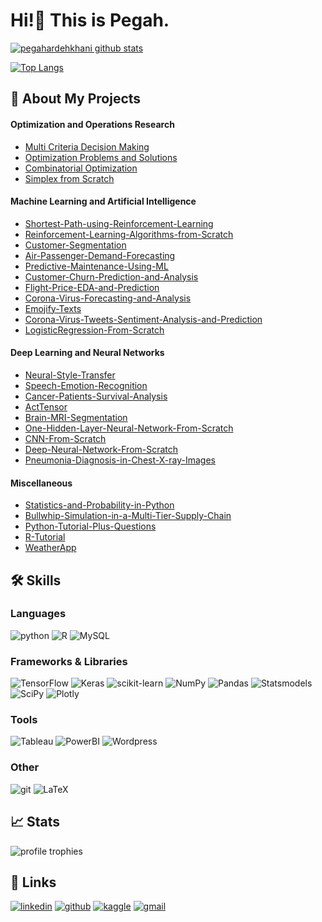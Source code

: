 # Hi!👋 This is Pegah.

[![pegahardehkhani github stats](https://github-readme-stats.vercel.app/api?username=Pegah-Ardehkhani&theme=github_dark&show-icons=true&hide=prs,issues,contribs&ring_color=#9ba832)](https://github.com/Pegah-Ardehkhani)

[![Top Langs](https://github-readme-stats.vercel.app/api/top-langs/?username=Pegah-Ardehkhani&layout=compact&langs_count=10&theme=github_dark)](https://github.com/Pegah-Ardehkhani)


## 📝 About My Projects

#### Optimization and Operations Research

- [Multi Criteria Decision Making](https://github.com/Pegah-Ardehkhani/Multi-Criteria-Decision-Making)
- [Optimization Problems and Solutions](https://github.com/Pegah-Ardehkhani/Optimization-Problems-and-Solutions)
- [Combinatorial Optimization](https://github.com/Pegah-Ardehkhani/Combinatorial-Optimization)
- [Simplex from Scratch](https://github.com/Pegah-Ardehkhani/Simplex-from-Scratch)

#### Machine Learning and Artificial Intelligence

- [Shortest-Path-using-Reinforcement-Learning](https://github.com/Pegah-Ardehkhani/Shortest-Path-using-Reinforcement-Learning)
- [Reinforcement-Learning-Algorithms-from-Scratch](https://github.com/Pegah-Ardehkhani/Reinforcement-Learning-Algorithms-from-Scratch)
- [Customer-Segmentation](https://github.com/Pegah-Ardehkhani/Customer-Segmentation)
- [Air-Passenger-Demand-Forecasting](https://github.com/Pegah-Ardehkhani/Air-Passenger-Demand-Forecasting)
- [Predictive-Maintenance-Using-ML](https://github.com/Pegah-Ardehkhani/Predictive-Maintenance-Using-ML)
- [Customer-Churn-Prediction-and-Analysis](https://github.com/Pegah-Ardehkhani/Customer-Churn-Prediction-and-Analysis)
- [Flight-Price-EDA-and-Prediction](https://github.com/Pegah-Ardehkhani/Flight-Price-EDA-and-Prediction)
- [Corona-Virus-Forecasting-and-Analysis](https://github.com/Pegah-Ardehkhani/Corona-Virus-Forecasting-and-Analysis)
- [Emojify-Texts](https://github.com/Pegah-Ardehkhani/Emojify-Texts)
- [Corona-Virus-Tweets-Sentiment-Analysis-and-Prediction](https://github.com/Pegah-Ardehkhani/Corona-Virus-Tweets-Sentiment-Analysis-and-Prediction)
- [LogisticRegression-From-Scratch](https://github.com/Pegah-Ardehkhani/LogisticRegression-From-Scratch)

#### Deep Learning and Neural Networks

- [Neural-Style-Transfer](https://github.com/Pegah-Ardehkhani/Neural-Style-Transfer)
- [Speech-Emotion-Recognition](https://github.com/Pegah-Ardehkhani/Speech-Emotion-Recognition)
- [Cancer-Patients-Survival-Analysis](https://github.com/Pegah-Ardehkhani/Cancer-Patients-Survival-Analysis)
- [ActTensor](https://github.com/pouyaardehkhani/ActTensor)
- [Brain-MRI-Segmentation](https://github.com/Pegah-Ardehkhani/Brain-MRI-Segmentation)
- [One-Hidden-Layer-Neural-Network-From-Scratch](https://github.com/Pegah-Ardehkhani/One-Hidden-Layer-Neural-Network-From-Scratch)
- [CNN-From-Scratch](https://github.com/Pegah-Ardehkhani/CNN-From-Scratch)
- [Deep-Neural-Network-From-Scratch](https://github.com/Pegah-Ardehkhani/Deep-Neural-Network-From-Scratch)
- [Pneumonia-Diagnosis-in-Chest-X-ray-Images](https://github.com/Pegah-Ardehkhani/Pneumonia-Diagnosis-in-Chest-X-ray-Images)

#### Miscellaneous

- [Statistics-and-Probability-in-Python](https://github.com/Pegah-Ardehkhani/Statistics-and-Probability-in-Python)
- [Bullwhip-Simulation-in-a-Multi-Tier-Supply-Chain](https://github.com/Pegah-Ardehkhani/Bullwhip-Simulation-in-a-Multi-Tier-Supply-Chain)
- [Python-Tutorial-Plus-Questions](https://github.com/Pegah-Ardehkhani/Python-Tutorial-Plus-Questions)
- [R-Tutorial](https://github.com/Pegah-Ardehkhani/R-Tutorial)
- [WeatherApp](https://github.com/Pegah-Ardehkhani/WeatherApp)

## 🛠️ Skills

### Languages

![python](https://img.shields.io/badge/Python-14354C?style=for-the-badge&logo=python&logoColor=white)
![R](https://img.shields.io/badge/R-276DC3?style=for-the-badge&logo=r&logoColor=white)
![MySQL](https://img.shields.io/badge/MySQL-00000F?style=for-the-badge&logo=mysql&logoColor=white)


### Frameworks & Libraries
![TensorFlow](https://img.shields.io/badge/TensorFlow-%23FF6F00.svg?style=for-the-badge&logo=TensorFlow&logoColor=white)
![Keras](https://img.shields.io/badge/Keras-%23D00000.svg?style=for-the-badge&logo=Keras&logoColor=white)
![scikit-learn](https://img.shields.io/badge/scikit--learn-%23F7931E.svg?style=for-the-badge&logo=scikit-learn&logoColor=white)
![NumPy](https://img.shields.io/badge/numpy-%23013243.svg?style=for-the-badge&logo=numpy&logoColor=white)
![Pandas](https://img.shields.io/badge/pandas-%23150458.svg?style=for-the-badge&logo=pandas&logoColor=white)
![Statsmodels](https://img.shields.io/badge/Statsmodels-2E5BBF?style=for-the-badge&logo=Statsmodels&logoColor=white)
![SciPy](https://img.shields.io/badge/SciPy-%230C55A5.svg?style=for-the-badge&logo=scipy&logoColor=%white)
![Plotly](https://img.shields.io/badge/Plotly-%233F4F75.svg?style=for-the-badge&logo=plotly&logoColor=white)

### Tools
![Tableau](https://img.shields.io/badge/Tableau-00ADD8?style=for-the-badge&logo=Tableau&logoColor=white)
![PowerBI](https://img.shields.io/badge/PowerBI-F2C811?style=for-the-badge&logo=Power%20BI&logoColor=white)
![Wordpress](https://img.shields.io/badge/Wordpress-21759B?style=for-the-badge&logo=wordpress&logoColor=white)


### Other
![git](https://img.shields.io/badge/Git-DC322F?style=for-the-badge&logo=Git&logoColor=white)
![LaTeX](https://img.shields.io/badge/LaTeX-218604?style=for-the-badge&logo=LaTeX&logoColor=white)

## 📈 Stats
<img src="https://github-profile-trophy.vercel.app/?username=Pegah-Ardehkhani&row=1&column=6&margin-h=8&theme=darkhub&count_private=true&margin-w=15&no-frame=true&title=Stars,Repositories,Followers,Commits,Experience" alt="profile trophies" />

## 🔗 Links
[![linkedin](https://img.shields.io/badge/LinkedIn-0077B5?style=for-the-badge&logo=LinkedIn&logoColor=white)](https://www.linkedin.com/in/pegah-ardehkhani)
[![github](https://img.shields.io/badge/GitHub-000000?style=for-the-badge&logo=GitHub&logoColor=white)](https://github.com/Pegah-Ardehkhani)
[![kaggle](	https://img.shields.io/badge/kaggle-2EBAF4?style=for-the-badge&logo=kaggle&logoColor=white)](https://www.kaggle.com/pegaha)
[![gmail](https://img.shields.io/badge/Gmail-D14836?style=for-the-badge&logo=Gmail&logoColor=white)](mailto:https://peg4h.a@gmail.com)
